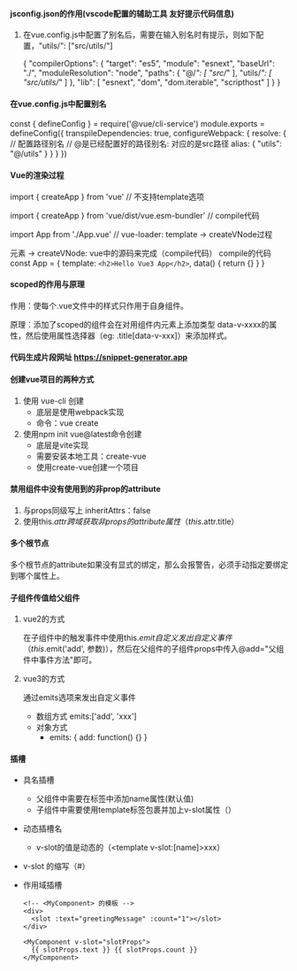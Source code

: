 #### jsconfig.json的作用(vscode配置的辅助工具 友好提示代码信息)

1. 在vue.config.js中配置了别名后，需要在输入别名时有提示，则如下配置，"utils/": ["src/utils/"]

   {
     "compilerOptions": {
       "target": "es5",
       "module": "esnext",
       "baseUrl": "./",
       "moduleResolution": "node",
       "paths": {
         "@/*": [
           "src/*"
         ],
         "utils/*": [
           "src/utils/*"
         ]
       },
       "lib": [
         "esnext",
         "dom",
         "dom.iterable",
         "scripthost"
       ]
     }
   }

#### 在vue.config.js中配置别名

const { defineConfig } = require('@vue/cli-service')
module.exports = defineConfig({
  transpileDependencies: true,
  configureWebpack: {
    resolve: {
      // 配置路径别名
      // @是已经配置好的路径别名: 对应的是src路径
      alias: {
        "utils": "@/utils" 
      }
    }
  }
})



#### Vue的渲染过程

import { createApp } from 'vue'    // 不支持template选项

import { createApp } from 'vue/dist/vue.esm-bundler'  // compile代码

import App from './App.vue'     // vue-loader: template -> createVNode过程

元素 -> createVNode: vue中的源码来完成（compile代码）
compile的代码
const App = {
   template: `<h2>Hello Vue3 App</h2>`,
     data() {
     return {}
   }
 }

#### scoped的作用与原理

作用：使每个.vue文件中的样式只作用于自身组件。

原理：添加了scoped的组件会在对用组件内元素上添加类型 data-v-xxxx的属性，然后使用属性选择器（eg: .title[data-v-xxx]）来添加样式。

#### 代码生成片段网址 https://snippet-generator.app

#### 创建vue项目的两种方式

1. 使用 vue-cli 创建
   - 底层是使用webpack实现
   - 命令：vue create
2. 使用npm init vue@latest命令创建
   - 底层是vite实现
   - 需要安装本地工具：create-vue
   - 使用create-vue创建一个项目

####  禁用组件中没有使用到的非prop的attribute

1. 与props同级写上 inheritAttrs：false
2. 使用this.$attr跨域获取非props的attribute属性（this.$attr.title）

#### 多个根节点

多个根节点的attribute如果没有显式的绑定，那么会报警告，必须手动指定要绑定到哪个属性上。

#### 子组件传值给父组件

1. vue2的方式

   在子组件中的触发事件中使用this.$emit自定义发出自定义事件（this.$emit('add', 参数)），然后在父组件的子组件props中传入@add="父组件中事件方法"即可。

2. vue3的方式

    通过emits选项来发出自定义事件

   - 数组方式   emits:['add', 'xxx']
   - 对象方式
     - emits: { add: function() {} }

#### 插槽

- 具名插槽
  - 父组件中需要在<slot>标签中添加name属性(<slot name="title">默认值</slot>)
  - 子组件中需要使用template标签包裹并加上v-slot属性（<template v-slot="title"><h2>我是title</h2></template>）
- 动态插槽名
  - v-slot的值是动态的（<template v-slot:[name]>xxx</template>）
- v-slot 的缩写（#）
- 作用域插槽
  
  ```vue
  <!-- <MyComponent> 的模板 -->
  <div>
    <slot :text="greetingMessage" :count="1"></slot>
  </div>
  ```
  
  ```vue
  <MyComponent v-slot="slotProps">
    {{ slotProps.text }} {{ slotProps.count }}
  </MyComponent>
  ```
  
  

